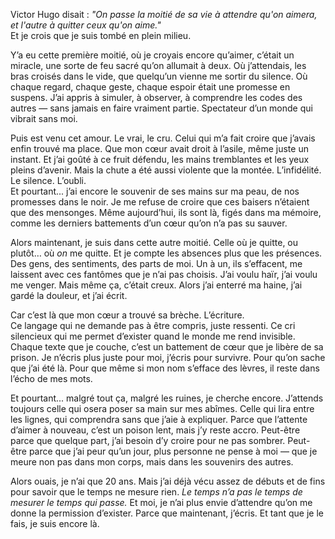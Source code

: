 Victor Hugo disait : _"On passe la moitié de sa vie à attendre qu'on aimera, et l'autre à quitter ceux qu'on aime."_  
Et je crois que je suis tombé en plein milieu.

Y’a eu cette première moitié, où je croyais encore qu’aimer, c’était un miracle, une sorte de feu sacré qu’on allumait à deux. Où j’attendais, les bras croisés dans le vide, que quelqu’un vienne me sortir du silence. Où chaque regard, chaque geste, chaque espoir était une promesse en suspens. J’ai appris à simuler, à observer, à comprendre les codes des autres — sans jamais en faire vraiment partie. Spectateur d’un monde qui vibrait sans moi.

Puis est venu cet amour. Le vrai, le cru. Celui qui m’a fait croire que j’avais enfin trouvé ma place. Que mon cœur avait droit à l’asile, même juste un instant. Et j’ai goûté à ce fruit défendu, les mains tremblantes et les yeux pleins d’avenir. Mais la chute a été aussi violente que la montée. L’infidélité. Le silence. L’oubli.  
Et pourtant... j’ai encore le souvenir de ses mains sur ma peau, de nos promesses dans le noir. Je me refuse de croire que ces baisers n’étaient que des mensonges. Même aujourd’hui, ils sont là, figés dans ma mémoire, comme les derniers battements d’un cœur qu’on n’a pas su sauver.

Alors maintenant, je suis dans cette autre moitié. Celle où je quitte, ou plutôt… où _on_ me quitte. Et je compte les absences plus que les présences. Des gens, des sentiments, des parts de moi. Un à un, ils s’effacent, me laissent avec ces fantômes que je n’ai pas choisis. J’ai voulu haïr, j’ai voulu me venger. Mais même ça, c’était creux. Alors j’ai enterré ma haine, j’ai gardé la douleur, et j’ai écrit.

Car c’est là que mon cœur a trouvé sa brèche. L’écriture.  
Ce langage qui ne demande pas à être compris, juste ressenti. Ce cri silencieux qui me permet d’exister quand le monde me rend invisible. Chaque texte que je couche, c’est un battement de cœur que je libère de sa prison. Je n’écris plus juste pour moi, j’écris pour survivre. Pour qu’on sache que j’ai été là. Pour que même si mon nom s’efface des lèvres, il reste dans l’écho de mes mots.

Et pourtant... malgré tout ça, malgré les ruines, je cherche encore. J’attends toujours celle qui osera poser sa main sur mes abîmes. Celle qui lira entre les lignes, qui comprendra sans que j’aie à expliquer. Parce que l’attente d’aimer à nouveau, c’est un poison lent, mais j’y reste accro. Peut-être parce que quelque part, j’ai besoin d’y croire pour ne pas sombrer. Peut-être parce que j’ai peur qu’un jour, plus personne ne pense à moi — que je meure non pas dans mon corps, mais dans les souvenirs des autres.

Alors ouais, je n’ai que 20 ans. Mais j’ai déjà vécu assez de débuts et de fins pour savoir que le temps ne mesure rien. _Le temps n’a pas le temps de mesurer le temps qui passe._ Et moi, je n’ai plus envie d’attendre qu’on me donne la permission d’exister. Parce que maintenant, j’écris. Et tant que je le fais, je suis encore là.
